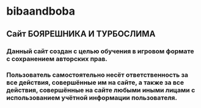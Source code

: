 # bibaandboba
## Сайт БОЯРЕШНИКА И ТУРБОСЛИМА
### Данный сайт создан с целью обучения в игровом формате с сохранением авторских прав.
### Пользователь самостоятельно несёт ответственность за все действия, совершённые им на сайте, а также за все действия, совершённые на сайте любыми иными лицами с использованием учётной информации пользователя.
